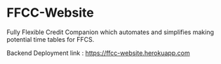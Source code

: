 # FFCC-Website
Fully Flexible Credit Companion which automates and simplifies making potential time tables for FFCS.


Backend Deployment link : https://ffcc-website.herokuapp.com


